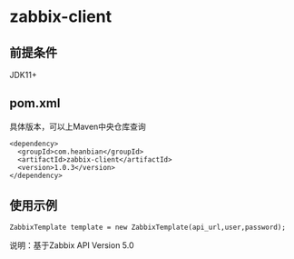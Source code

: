 # zabbix-client

## 前提条件

JDK11+

## pom.xml

具体版本，可以上Maven中央仓库查询

```
<dependency>
  <groupId>com.heanbian</groupId>
  <artifactId>zabbix-client</artifactId>
  <version>1.0.3</version>
</dependency>
```

## 使用示例

```
ZabbixTemplate template = new ZabbixTemplate(api_url,user,password);

```

说明：基于Zabbix API Version 5.0